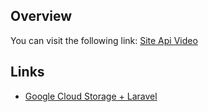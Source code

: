 ## **Overview**

You can visit the following link: [Site Api Video](https://estivenmayhuay.github.io/api-restful-auth-jwt-laravel8-preview/)

## **Links**

- [Google Cloud Storage + Laravel](https://github.com/Superbalist/laravel-google-cloud-storage)
